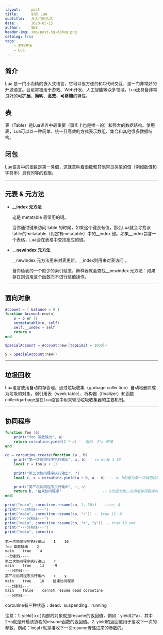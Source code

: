 ```yaml
---
layout:     post
title:      初识 Lua
subtitle:   从入门到入坑
date:       2020-05-15
author:     SWZ
header-img: img/post-bg-debug.png
catalog: true
tags:
    - 游戏开发
    - Lua
---
```


## 简介

Lua 是一门小而精的嵌入式语言，它可以很方便的和C代码交互，是一门非常好的开源语言。目前常被用于游戏、Web开发、人工智能等众多领域。Lua还具备非常良好的**可扩展**、**简明**、**高效**、**可移植**的特性。

## 表

表（Table）是Lua语言中最重要（事实上也是唯一的）和强大的数据结构。使用表，Lua可以以一种简单、统一且高效的方式表示数组、集合和其他很多数据结构。

## 闭包

Lua语言中的函数是第一类值，这就意味着函数和其他常见类型的值（例如数值和字符串）具有同等的权限。

---

## 元表 & 元方法

* **__index 元方法**

  这是 metatable 最常用的键。

  当你通过键来访问 table 的时候，如果这个键没有值，那么Lua就会寻找该table的metatable（假定有metatable）中的__index 键。如果__index包含一个表格，Lua会在表格中查找相应的键。

* **__newindex 元方法**

  __newindex 元方法用来对表更新，__index则用来对表访问 。

  当你给表的一个缺少的索引赋值，解释器就会查找__newindex 元方法：如果存在则调用这个函数而不进行赋值操作。

---

## 面向对象

```lua
Account = { balance = 0 }
function Account:new(o)
    o = o or {}
    setmetatable(o, self)
    self.__index = self
    return o
end
```

```lua
SpecialAccount = Account:new({topLimit = 1000})

S = SpecialAccount:new()
```



---

## 垃圾回收

Lua语言使用自动内存管理，通过垃圾收集（garbage collection）自动地删除成为垃圾的对象。弱引用表（week table）、析构器（finalizer）和函数collectgarbage是在Lua语言中用来辅助垃圾收集器的主要机制。

---

## 协同程序

```lua
function foo (a)
    print("foo 函数输出", a)
    return coroutine.yield(2 * a) -- 返回  2*a 的值
end
 
co = coroutine.create(function (a , b)
    print("第一次协同程序执行输出", a, b) -- co-body 1 10
    local r = foo(a + 1)
     
    print("第二次协同程序执行输出", r)
    local r, s = coroutine.yield(a + b, a - b)  -- a，b的值为第一次调用协同程序时传入
     
    print("第三次协同程序执行输出", r, s)
    return b, "结束协同程序"                   -- b的值为第二次调用协同程序时传入
end)
       
print("main", coroutine.resume(co, 1, 10)) -- true, 4
print("--分割线----")
print("main", coroutine.resume(co, "r")) -- true 11 -9
print("---分割线---")
print("main", coroutine.resume(co, "x", "y")) -- true 10 end
print("---分割线---")
print("main", coroutin
```

```
第一次协同程序执行输出    1    10
foo 函数输出    2
main    true    4
--分割线----
第二次协同程序执行输出    r
main    true    11    -9
---分割线---
第三次协同程序执行输出    x    y
main    true    10    结束协同程序
---分割线---
main    false    cannot resume dead coroutine
---分割线---
```

coroutine有三种状态：dead、suspending、running

注意：1. yield( xx )内部的对象就是resume的返回值，例如：yield(2*a)，其中2\*a就是开启该协程的resume函数的返回值。2. yield的返回值用于接收下一次的参数，例如：local r就是接收下一次resume传递进来的参数的。

